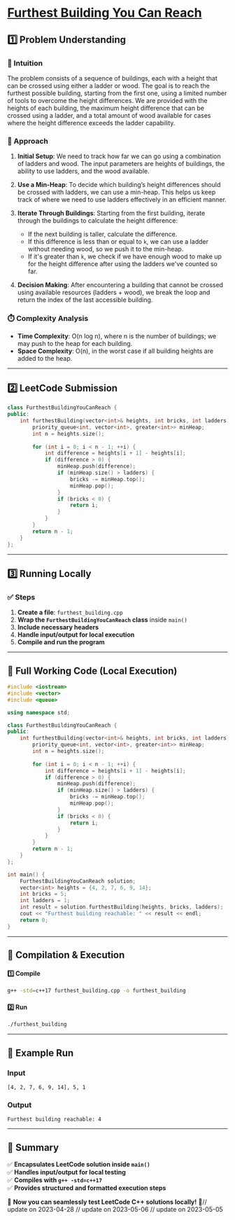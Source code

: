 # **[Furthest Building You Can Reach](https://leetcode.com/problems/furthest-building-you-can-reach/description/)**  

## **1️⃣ Problem Understanding**  
### **📌 Intuition**  
The problem consists of a sequence of buildings, each with a height that can be crossed using either a ladder or wood. The goal is to reach the furthest possible building, starting from the first one, using a limited number of tools to overcome the height differences. We are provided with the heights of each building, the maximum height difference that can be crossed using a ladder, and a total amount of wood available for cases where the height difference exceeds the ladder capability.

### **🚀 Approach**  
1. **Initial Setup**: We need to track how far we can go using a combination of ladders and wood. The input parameters are heights of buildings, the ability to use ladders, and the wood available.
  
2. **Use a Min-Heap**: To decide which building’s height differences should be crossed with ladders, we can use a min-heap. This helps us keep track of where we need to use ladders effectively in an efficient manner.

3. **Iterate Through Buildings**: Starting from the first building, iterate through the buildings to calculate the height difference:
   - If the next building is taller, calculate the difference.
   - If this difference is less than or equal to `k`, we can use a ladder without needing wood, so we push it to the min-heap.
   - If it's greater than `k`, we check if we have enough wood to make up for the height difference after using the ladders we've counted so far.

4. **Decision Making**: After encountering a building that cannot be crossed using available resources (ladders + wood), we break the loop and return the index of the last accessible building.

### **⏱️ Complexity Analysis**  
- **Time Complexity**: O(n log n), where n is the number of buildings; we may push to the heap for each building.
- **Space Complexity**: O(n), in the worst case if all building heights are added to the heap.

---  

## **2️⃣ LeetCode Submission**  
```cpp
class FurthestBuildingYouCanReach {
public:
    int furthestBuilding(vector<int>& heights, int bricks, int ladders) {
        priority_queue<int, vector<int>, greater<int>> minHeap;
        int n = heights.size();
        
        for (int i = 0; i < n - 1; ++i) {
            int difference = heights[i + 1] - heights[i];
            if (difference > 0) {
                minHeap.push(difference);
                if (minHeap.size() > ladders) {
                    bricks -= minHeap.top();
                    minHeap.pop();
                }
                if (bricks < 0) {
                    return i;
                }
            }
        }
        return n - 1;
    }
};  
```  

---  

## **3️⃣ Running Locally**  
### **✅ Steps**  
1. **Create a file**: `furthest_building.cpp`  
2. **Wrap the `FurthestBuildingYouCanReach` class** inside `main()`  
3. **Include necessary headers**  
4. **Handle input/output for local execution**  
5. **Compile and run the program**  

---  

## **📝 Full Working Code (Local Execution)**  
```cpp
#include <iostream>
#include <vector>
#include <queue>

using namespace std;

class FurthestBuildingYouCanReach {
public:
    int furthestBuilding(vector<int>& heights, int bricks, int ladders) {
        priority_queue<int, vector<int>, greater<int>> minHeap;
        int n = heights.size();
        
        for (int i = 0; i < n - 1; ++i) {
            int difference = heights[i + 1] - heights[i];
            if (difference > 0) {
                minHeap.push(difference);
                if (minHeap.size() > ladders) {
                    bricks -= minHeap.top();
                    minHeap.pop();
                }
                if (bricks < 0) {
                    return i;
                }
            }
        }
        return n - 1;
    }
};

int main() {
    FurthestBuildingYouCanReach solution;
    vector<int> heights = {4, 2, 7, 6, 9, 14};
    int bricks = 5;
    int ladders = 1;
    int result = solution.furthestBuilding(heights, bricks, ladders);
    cout << "Furthest building reachable: " << result << endl;
    return 0;
}
```  

---  

## **🔧 Compilation & Execution**  
#### **1️⃣ Compile**  
```bash
g++ -std=c++17 furthest_building.cpp -o furthest_building
```  

#### **2️⃣ Run**  
```bash
./furthest_building
```  

---  

## **🎯 Example Run**  
### **Input**  
```
[4, 2, 7, 6, 9, 14], 5, 1
```  
### **Output**  
```
Furthest building reachable: 4
```  

---  

## **📌 Summary**  
✅ **Encapsulates LeetCode solution inside `main()`**  
✅ **Handles input/output for local testing**  
✅ **Compiles with `g++ -std=c++17`**  
✅ **Provides structured and formatted execution steps**  

🚀 **Now you can seamlessly test LeetCode C++ solutions locally!** 🚀// update on 2023-04-28
// update on 2023-05-06
// update on 2023-05-05
